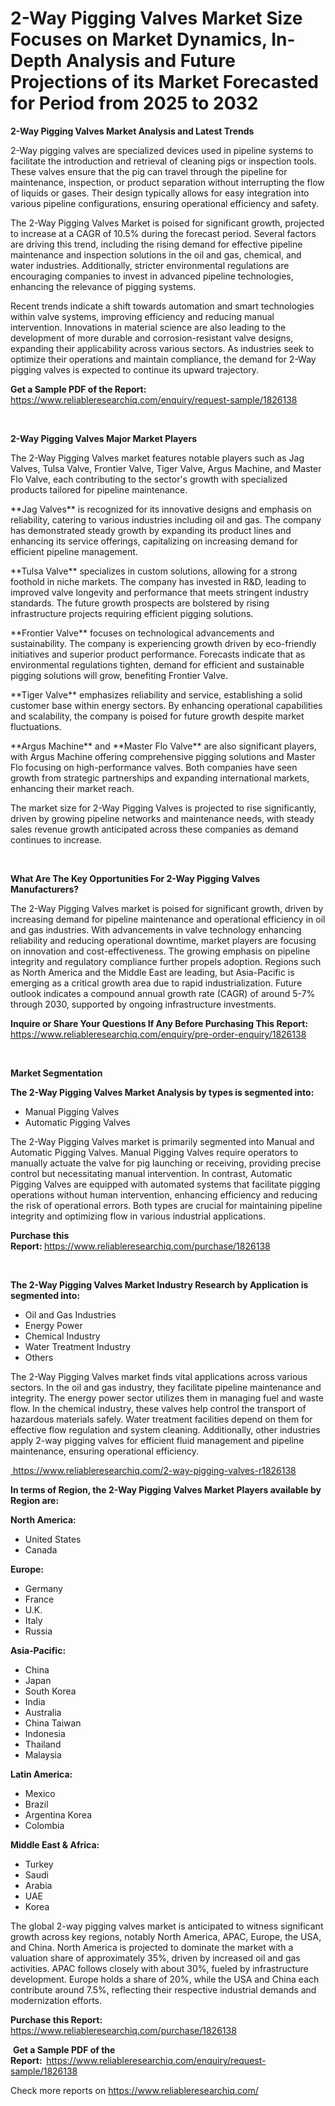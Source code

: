 <p><h1>2-Way Pigging Valves Market Size Focuses on Market Dynamics, In-Depth Analysis and Future Projections of its Market Forecasted for Period from 2025 to 2032</h1></p><p><strong>2-Way Pigging Valves Market Analysis and Latest Trends</strong></p>
<p><p>2-Way pigging valves are specialized devices used in pipeline systems to facilitate the introduction and retrieval of cleaning pigs or inspection tools. These valves ensure that the pig can travel through the pipeline for maintenance, inspection, or product separation without interrupting the flow of liquids or gases. Their design typically allows for easy integration into various pipeline configurations, ensuring operational efficiency and safety.</p><p>The 2-Way Pigging Valves Market is poised for significant growth, projected to increase at a CAGR of 10.5% during the forecast period. Several factors are driving this trend, including the rising demand for effective pipeline maintenance and inspection solutions in the oil and gas, chemical, and water industries. Additionally, stricter environmental regulations are encouraging companies to invest in advanced pipeline technologies, enhancing the relevance of pigging systems.</p><p>Recent trends indicate a shift towards automation and smart technologies within valve systems, improving efficiency and reducing manual intervention. Innovations in material science are also leading to the development of more durable and corrosion-resistant valve designs, expanding their applicability across various sectors. As industries seek to optimize their operations and maintain compliance, the demand for 2-Way pigging valves is expected to continue its upward trajectory.</p></p>
<p><strong>Get a Sample PDF of the Report:&nbsp;</strong> <a href="https://www.reliableresearchiq.com/enquiry/request-sample/1826138?utm_campaign=2853&utm_medium=2&utm_source=Github&utm_content=ia&utm_term=12042025&utm_id=2-way-pigging-valves">https://www.reliableresearchiq.com/enquiry/request-sample/1826138</a></p>
<p>&nbsp;</p>
<p><strong>2-Way Pigging Valves Major Market Players</strong></p>
<p><p>The 2-Way Pigging Valves market features notable players such as Jag Valves, Tulsa Valve, Frontier Valve, Tiger Valve, Argus Machine, and Master Flo Valve, each contributing to the sector's growth with specialized products tailored for pipeline maintenance.</p><p>**Jag Valves** is recognized for its innovative designs and emphasis on reliability, catering to various industries including oil and gas. The company has demonstrated steady growth by expanding its product lines and enhancing its service offerings, capitalizing on increasing demand for efficient pipeline management.</p><p>**Tulsa Valve** specializes in custom solutions, allowing for a strong foothold in niche markets. The company has invested in R&D, leading to improved valve longevity and performance that meets stringent industry standards. The future growth prospects are bolstered by rising infrastructure projects requiring efficient pigging solutions.</p><p>**Frontier Valve** focuses on technological advancements and sustainability. The company is experiencing growth driven by eco-friendly initiatives and superior product performance. Forecasts indicate that as environmental regulations tighten, demand for efficient and sustainable pigging solutions will grow, benefiting Frontier Valve.</p><p>**Tiger Valve** emphasizes reliability and service, establishing a solid customer base within energy sectors. By enhancing operational capabilities and scalability, the company is poised for future growth despite market fluctuations.</p><p>**Argus Machine** and **Master Flo Valve** are also significant players, with Argus Machine offering comprehensive pigging solutions and Master Flo focusing on high-performance valves. Both companies have seen growth from strategic partnerships and expanding international markets, enhancing their market reach.</p><p>The market size for 2-Way Pigging Valves is projected to rise significantly, driven by growing pipeline networks and maintenance needs, with steady sales revenue growth anticipated across these companies as demand continues to increase.</p></p>
<p>&nbsp;</p>
<p><strong>What Are The Key Opportunities For 2-Way Pigging Valves Manufacturers?</strong></p>
<p><p>The 2-Way Pigging Valves market is poised for significant growth, driven by increasing demand for pipeline maintenance and operational efficiency in oil and gas industries. With advancements in valve technology enhancing reliability and reducing operational downtime, market players are focusing on innovation and cost-effectiveness. The growing emphasis on pipeline integrity and regulatory compliance further propels adoption. Regions such as North America and the Middle East are leading, but Asia-Pacific is emerging as a critical growth area due to rapid industrialization. Future outlook indicates a compound annual growth rate (CAGR) of around 5-7% through 2030, supported by ongoing infrastructure investments.</p></p>
<p><strong>Inquire or Share Your Questions If Any Before Purchasing This Report:</strong> <a href="https://www.reliableresearchiq.com/enquiry/pre-order-enquiry/1826138?utm_campaign=2853&utm_medium=2&utm_source=Github&utm_content=ia&utm_term=12042025&utm_id=2-way-pigging-valves">https://www.reliableresearchiq.com/enquiry/pre-order-enquiry/1826138</a></p>
<p>&nbsp;</p>
<p><strong>Market Segmentation</strong></p>
<p><strong>The 2-Way Pigging Valves Market Analysis by types is segmented into:</strong></p>
<p><ul><li>Manual Pigging Valves</li><li>Automatic Pigging Valves</li></ul></p>
<p><p>The 2-Way Pigging Valves market is primarily segmented into Manual and Automatic Pigging Valves. Manual Pigging Valves require operators to manually actuate the valve for pig launching or receiving, providing precise control but necessitating manual intervention. In contrast, Automatic Pigging Valves are equipped with automated systems that facilitate pigging operations without human intervention, enhancing efficiency and reducing the risk of operational errors. Both types are crucial for maintaining pipeline integrity and optimizing flow in various industrial applications.</p></p>
<p><strong>Purchase this Report:&nbsp;</strong><a href="https://www.reliableresearchiq.com/purchase/1826138?utm_campaign=2853&utm_medium=2&utm_source=Github&utm_content=ia&utm_term=12042025&utm_id=2-way-pigging-valves">https://www.reliableresearchiq.com/purchase/1826138</a></p>
<p>&nbsp;</p>
<p><strong>The 2-Way Pigging Valves Market Industry Research by Application is segmented into:</strong></p>
<p><ul><li>Oil and Gas Industries</li><li>Energy Power</li><li>Chemical Industry</li><li>Water Treatment Industry</li><li>Others</li></ul></p>
<p><p>The 2-Way Pigging Valves market finds vital applications across various sectors. In the oil and gas industry, they facilitate pipeline maintenance and integrity. The energy power sector utilizes them in managing fuel and waste flow. In the chemical industry, these valves help control the transport of hazardous materials safely. Water treatment facilities depend on them for effective flow regulation and system cleaning. Additionally, other industries apply 2-way pigging valves for efficient fluid management and pipeline maintenance, ensuring operational efficiency.</p></p>
<p><a href="https://www.reliableresearchiq.com/2-way-pigging-valves-r1826138?utm_campaign=2853&utm_medium=2&utm_source=Github&utm_content=ia&utm_term=12042025&utm_id=2-way-pigging-valves">&nbsp;https://www.reliableresearchiq.com/2-way-pigging-valves-r1826138</a></p>
<p><strong>In terms of Region, the 2-Way Pigging Valves Market Players available by Region are:</strong></p>
<p>
    <p> <strong> North America: </strong>
        <ul>
            <li>United States</li>
            <li>Canada</li>
        </ul>
        </p> 
    <p> <strong> Europe: </strong>
        <ul>
            <li>Germany</li>
            <li>France</li>
            <li>U.K.</li>
            <li>Italy</li>
            <li>Russia</li>
        </ul>
        </p> 
    <p> <strong> Asia-Pacific: </strong>
        <ul>
            <li>China</li>
            <li>Japan</li>
            <li>South Korea</li>
            <li>India</li>
            <li>Australia</li>
            <li>China Taiwan</li>
            <li>Indonesia</li>
            <li>Thailand</li>
            <li>Malaysia</li>
        </ul>
        </p> 
    <p> <strong> Latin America: </strong>
        <ul>
            <li>Mexico</li>
            <li>Brazil</li>
            <li>Argentina Korea</li>
            <li>Colombia</li>
        </ul>
        </p> 
    <p> <strong> Middle East & Africa: </strong>
        <ul>
            <li>Turkey</li>
            <li>Saudi</li>
            <li>Arabia</li>
            <li>UAE</li>
            <li>Korea</li>
        </ul>
    </p>
    </p>
<p><p>The global 2-way pigging valves market is anticipated to witness significant growth across key regions, notably North America, APAC, Europe, the USA, and China. North America is projected to dominate the market with a valuation share of approximately 35%, driven by increased oil and gas activities. APAC follows closely with about 30%, fueled by infrastructure development. Europe holds a share of 20%, while the USA and China each contribute around 7.5%, reflecting their respective industrial demands and modernization efforts.</p></p>
<p><strong>Purchase this Report: </strong><a href="https://www.reliableresearchiq.com/purchase/1826138?utm_campaign=2853&utm_medium=2&utm_source=Github&utm_content=ia&utm_term=12042025&utm_id=2-way-pigging-valves">https://www.reliableresearchiq.com/purchase/1826138</a></p>
<p>&nbsp;<strong>Get a Sample PDF of the Report:&nbsp;&nbsp;</strong><a href="https://www.reliableresearchiq.com/enquiry/request-sample/1826138?utm_campaign=2853&utm_medium=2&utm_source=Github&utm_content=ia&utm_term=12042025&utm_id=2-way-pigging-valves">https://www.reliableresearchiq.com/enquiry/request-sample/1826138</a></p>
<p><strong></strong></p>
<p>Check more reports on <a href="https://www.reliableresearchiq.com/?utm_campaign=2853&utm_medium=2&utm_source=Github&utm_content=ia&utm_term=12042025&utm_id=2-way-pigging-valves">https://www.reliableresearchiq.com/</a></p>